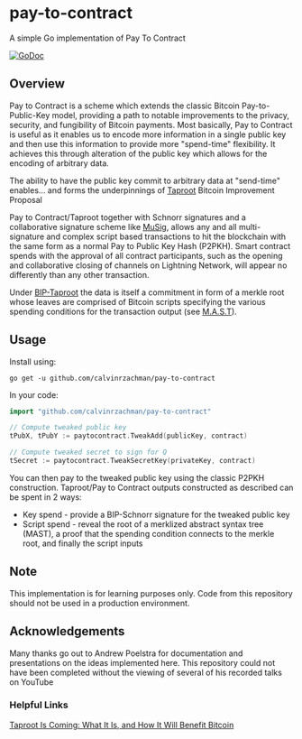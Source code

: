 # pay-to-contract
A simple Go implementation of Pay To Contract

[![GoDoc](https://camo.githubusercontent.com/8609cfcb531fa0f5598a3d4353596fae9336cce3/68747470733a2f2f676f646f632e6f72672f6769746875622e636f6d2f79616e6777656e6d61692f686f772d746f2d6164642d62616467652d696e2d6769746875622d726561646d653f7374617475732e737667)](https://godoc.org/github.com/calvinrzachman/pay-to-contract)

## Overview
Pay to Contract is a scheme which extends the classic Bitcoin Pay-to-Public-Key model, providing a path to notable improvements to the privacy, security, and fungibility of Bitcoin payments. Most basically, Pay to Contract is useful as it enables us to encode more information in a single public key and then use this information to provide more "spend-time" flexibility. It achieves this through alteration of the public key which allows for the encoding of arbitrary data.

The ability to have the public key commit to arbitrary data at "send-time" enables... and forms the underpinnings of [Taproot](https://lists.linuxfoundation.org/pipermail/bitcoin-dev/2019-May/016914.html) Bitcoin Improvement Proposal
 
Pay to Contract/Taproot together with Schnorr signatures and a collaborative signature scheme like [MuSig](https://eprint.iacr.org/2018/068.pdf), allows any and all multi-signature and complex script based transactions to hit the blockchain with the same form as a normal Pay to Public Key Hash (P2PKH). Smart contract spends with the approval of all contract participants, such as the opening and collaborative closing of channels on Lightning Network, will appear no differently than any other transaction.

Under [BIP-Taproot](https://github.com/sipa/bips/blob/bip-schnorr/bip-taproot.mediawiki) the data is itself a commitment in form of a merkle root whose leaves are comprised of Bitcoin scripts specifying the various spending conditions for the transaction output (see [M.A.S.T](https://bitcointechtalk.com/what-is-a-bitcoin-merklized-abstract-syntax-tree-mast-33fdf2da5e2f)).

## Usage 
Install using:
 
    go get -u github.com/calvinrzachman/pay-to-contract

In your code:

```go
import "github.com/calvinrzachman/pay-to-contract"

// Compute tweaked public key
tPubX, tPubY := paytocontract.TweakAdd(publicKey, contract) 

// Compute tweaked secret to sign for Q 
tSecret := paytocontract.TweakSecretKey(privateKey, contract)

```

You can then pay to the tweaked public key using the classic P2PKH construction. Taproot/Pay to Contract outputs constructed as described can be spent in 2 ways: 
- Key spend - provide a BIP-Schnorr signature for the tweaked public key
- Script spend - reveal the root of a merklized abstract syntax tree (MAST), a proof that the spending condition connects to the merkle root, and finally the script inputs 

## Note

This implementation is for learning purposes only. Code from this repository should not be used in a production environment.

## Acknowledgements

Many thanks go out to Andrew Poelstra for documentation and presentations on the ideas implemented here. This repository could not have been completed without the viewing of several of his recorded talks on YouTube 


### Helpful Links
[Taproot Is Coming: What It Is, and How It Will Benefit Bitcoin](https://bitcoinmagazine.com/articles/taproot-coming-what-it-and-how-it-will-benefit-bitcoin)
